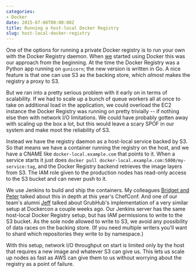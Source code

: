 ```yaml
---
categories:
- Docker
date: 2015-07-06T00:00:00Z
title: Running a host-local Docker Registry
slug: host-local-docker-registry
---
```


One of the options for running a private Docker registry is to run your own with the Docker Registry daemon. When [we](https://www.dramafever.com) started using Docker this was our approach from the beginning. At the time the Docker Registry was a Python app running on `gunicorn`; the new version is written in Go. A nice feature is that one can use S3 as the backing store, which *almost* makes the registry a proxy to S3.

But we ran into a pretty serious problem with it early on in terms of scalability. If we had to scale up a bunch of queue workers all at once to take on additional load in the application, we could overload the EC2 instance the Docker Registry was running on pretty trivially -- if nothing else then with network I/O limitations. We could have probably gotten away with scaling up the box a lot, but this would leave a scary SPOF in our system and make moot the reliability of S3.

Instead we have the registry daemon as a host-local service backed by S3. So that means we have a container running the registry on the host, and we have a CNAME like `docker-local.example.com` that points to it. When a service starts it just does `docker pull docker-local.example.com:5000/my-service:tag`, and the Docker Registry backend retrieves the image layers from S3. The IAM role given to the production nodes has read-only access to the S3 bucket and can never push to it.

We use Jenkins to build and ship the containers. My colleagues [Bridget and Peter](https://www.youtube.com/watch?v=8fcDZB-QMRA) talked about this in depth at this year's ChefConf. And one of our team's alumni [Jeff](https://www.youtube.com/watch?v=yU0QhhS-XzI) talked about GrubHub's implementation of a very similar setup at Dockercon a couple weeks ago. Our Jenkins server has the same host-local Docker Registry setup, but has IAM permissions to write to the S3 bucket. As the sole node allowed to write to S3, we avoid any possibility of data races on the backing store. (If you need multiple writers you'll want to shard which repositories they write to by namespace.)

With this setup, network I/O throughput on start is limited only by the host that requires a new image and whatever S3 can give us. This lets us scale up nodes as fast as AWS can give them to us without worrying about the registry as a point of failure.
